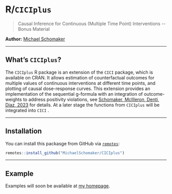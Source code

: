 

# R/`CICIplus`


> Causal Inference for Continuous (Multiple Time Point) Interventions -- Bonus Material

**Author:** [Michael Schomaker](https://michaelschomaker.github.io/)

------------------------------------------------------------------------

## What’s `CICIplus`?

The `CICIplus` R package is an extension of the `CICI` package, which is available on CRAN. It allows estimation of counterfactual outcomes for multiple values of continuous interventions at different time points, and plotting of causal dose-response curves. This extension provides an implementation of the sequential g-formula with an integration of outcome-weights to address positivity violations, see [Schomaker, McIlleron, Denti, Diaz, 2023](https://arxiv.org/abs/2305.06645) for details. At a later stage the functions from `CICIplus` will be integrated into `CICI` . 

------------------------------------------------------------------------

## Installation

You can install this packasge from
GitHub via [`remotes`](https://CRAN.R-project.org/package=remotes):

``` r
remotes::install_github("MichaelSchomaker/CICIplus")
```

------------------------------------------------------------------------

## Example

Examples will soon be available at [my homepage](https://michaelschomaker.github.io/project/cici/).
